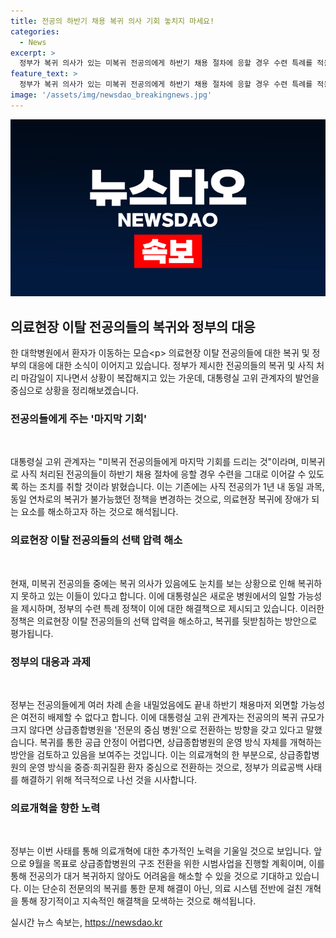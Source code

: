 ```yaml
---
title: 전공의 하반기 채용 복귀 의사 기회 놓치지 마세요!
categories:
  - News
excerpt: >
  정부가 복귀 의사가 있는 미복귀 전공의에게 하반기 채용 절차에 응할 경우 수련 특례를 적용한다는 조치를 내놨다. 이는 의료현장 이탈 전공의의 복귀를 장려하기 위한 것이다. 하지만 전공의들 중 일부는 낙인 분위기와 수사위협 때문에 망설이고 있기도 하다. 정부는 이에도 불구하고 인력수급에 영향이 크기 때문에 복귀를 장려하고 있다. 또한, 상급종합병원의 구조 전환과 의료개혁도 추진 중이다.
feature_text: >
  정부가 복귀 의사가 있는 미복귀 전공의에게 하반기 채용 절차에 응할 경우 수련 특례를 적용한다는 조치를 내놨다. 이는 의료현장 이탈 전공의의 복귀를 장려하기 위한 것이다. 하지만 전공의들 중 일부는 낙인 분위기와 수사위협 때문에 망설이고 있기도 하다. 정부는 이에도 불구하고 인력수급에 영향이 크기 때문에 복귀를 장려하고 있다. 또한, 상급종합병원의 구조 전환과 의료개혁도 추진 중이다.
image: '/assets/img/newsdao_breakingnews.jpg'
---
```


<p><img src="/assets/img/newsdao_breakingnews.jpg" alt="koreaapp 속보" /></p>

<h2 data-ke-size="size26">의료현장 이탈 전공의들의 복귀와 정부의 대응</h2>

<p data-ke-size="size16">한 대학병원에서 환자가 이동하는 모습&lt;p> 
의료현장 이탈 전공의들에 대한 복귀 및 정부의 대응에 대한 소식이 이어지고 있습니다. 정부가 제시한 전공의들의 복귀 및 사직 처리 마감일이 지나면서 상황이 복잡해지고 있는 가운데, 대통령실 고위 관계자의 발언을 중심으로 상황을 정리해보겠습니다.</p>

<h3 data-ke-size="size24">전공의들에게 주는 '마지막 기회'</h3>

<p data-ke-size="size16">&nbsp;</p>

<p data-ke-size="size16">대통령실 고위 관계자는 "미복귀 전공의들에게 마지막 기회를 드리는 것"이라며, 미복귀로 사직 처리된 전공의들이 하반기 채용 절차에 응할 경우 수련을 그대로 이어갈 수 있도록 하는 조치를 취할 것이라 밝혔습니다. 이는 기존에는 사직 전공의가 1년 내 동일 과목, 동일 연차로의 복귀가 불가능했던 정책을 변경하는 것으로, 의료현장 복귀에 장애가 되는 요소를 해소하고자 하는 것으로 해석됩니다.</p>

<h3 data-ke-size="size24">의료현장 이탈 전공의들의 선택 압력 해소</h3>

<p data-ke-size="size16">&nbsp;</p>

<p data-ke-size="size16">현재, 미복귀 전공의들 중에는 복귀 의사가 있음에도 눈치를 보는 상황으로 인해 복귀하지 못하고 있는 이들이 있다고 합니다. 이에 대통령실은 새로운 병원에서의 일할 가능성을 제시하며, 정부의 수련 특례 정책이 이에 대한 해결책으로 제시되고 있습니다. 이러한 정책은 의료현장 이탈 전공의들의 선택 압력을 해소하고, 복귀를 뒷받침하는 방안으로 평가됩니다.</p>

<h3 data-ke-size="size24">정부의 대응과 과제</h3>

<p data-ke-size="size16">&nbsp;</p>

<p data-ke-size="size16">정부는 전공의들에게 여러 차례 손을 내밀었음에도 끝내 하반기 채용마저 외면할 가능성은 여전히 배제할 수 없다고 합니다. 이에 대통령실 고위 관계자는 전공의의 복귀 규모가 크지 않다면 상급종합병원을 '전문의 중심 병원'으로 전환하는 방향을 갖고 있다고 말했습니다. 복귀를 통한 공급 안정이 어렵다면, 상급종합병원의 운영 방식 자체를 개혁하는 방안을 검토하고 있음을 보여주는 것입니다. 이는 의료개혁의 한 부분으로, 상급종합병원의 운영 방식을 중증·희귀질환 환자 중심으로 전환하는 것으로, 정부가 의료공백 사태를 해결하기 위해 적극적으로 나선 것을 시사합니다.</p>

<h3 data-ke-size="size24">의료개혁을 향한 노력</h3>

<p data-ke-size="size16">&nbsp;</p>

<p data-ke-size="size16">정부는 이번 사태를 통해 의료개혁에 대한 추가적인 노력을 기울일 것으로 보입니다. 앞으로 9월을 목표로 상급종합병원의 구조 전환을 위한 시범사업을 진행할 계획이며, 이를 통해 전공의가 대거 복귀하지 않아도 어려움을 해소할 수 있을 것으로 기대하고 있습니다. 이는 단순히 전문의의 복귀를 통한 문제 해결이 아닌, 의료 시스템 전반에 걸친 개혁을 통해 장기적이고 지속적인 해결책을 모색하는 것으로 해석됩니다.</p>
실시간 뉴스 속보는, <a href="https://newsdao.kr" rel="dofollow">https://newsdao.kr</a>


